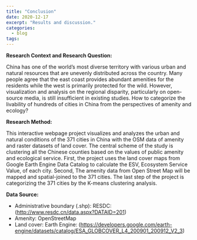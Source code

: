 ```yaml
---
title: "Conclusion"
date: 2020-12-17
excerpt: "Results and discussion."
categories:
  - blog
tags:
---
```


**Research Context and Research Question:**

China has one of the world’s most diverse territory with various urban and natural resources that are unevenly distributed across the country. Many people agree that the east coast provides abundant amenities for the residents while the west is primarily protected for the wild. However, visualization and analysis on the regional disparity, particularly on open-source media, is still insufficient in existing studies. How to categorize the livability of hundreds of cities in China from the perspectives of amenity and ecology?

**Research Method:** 

This interactive webpage project visualizes and analyzes the urban and natural conditions of the 371 cities in China with the OSM data of amenity and raster datasets of land cover. The central scheme of the study is clustering all the Chinese counties based on the values of public amenity and ecological service. First, the project uses the land cover maps from Google Earth Engine Data Catalog to calculate the ESV, Ecosystem Service Value, of each city. Second, The amenity data from Open Street Map will be mapped and spatial-joined to the 371 cities. The last step of the project is categorizing the 371 cities by the K-means clustering analysis.


**Data Source:**

- Administrative boundary (.shp): RESDC: (http://www.resdc.cn/data.aspx?DATAID=201)
- Amenity: OpenStreetMap
- Land cover:	Earth Engine: (https://developers.google.com/earth-engine/datasets/catalog/ESA_GLOBCOVER_L4_200901_200912_V2_3)
